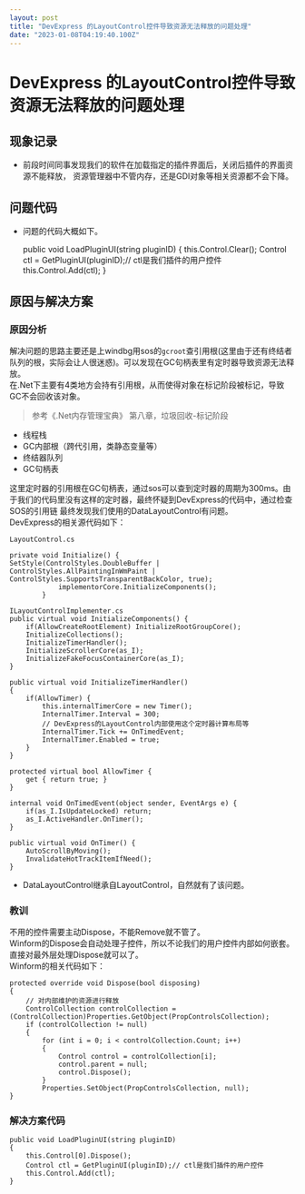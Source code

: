 ```yaml
---
layout: post
title: "DevExpress 的LayoutControl控件导致资源无法释放的问题处理"
date: "2023-01-08T04:19:40.100Z"
---
```

DevExpress 的LayoutControl控件导致资源无法释放的问题处理
========================================

现象记录
----

*   前段时间同事发现我们的软件在加载指定的插件界面后，关闭后插件的界面资源不能释放， 资源管理器中不管内存，还是GDI对象等相关资源都不会下降。

问题代码
----

*   问题的代码大概如下。

    public void LoadPluginUI(string pluginID)
    {
        this.Control.Clear();
        Control ctl = GetPluginUI(pluginID);// ctl是我们插件的用户控件
        this.Control.Add(ctl);
    }
    

原因与解决方案
-------

### 原因分析

解决问题的思路主要还是上windbg用sos的`gcroot`查引用根(这里由于还有终结者队列的根，实际会让人很迷惑)。可以发现在GC句柄表里有定时器导致资源无法释放。  
在.Net下主要有4类地方会持有引用根，从而使得对象在标记阶段被标记，导致GC不会回收该对象。

> 参考《.Net内存管理宝典》 第八章，垃圾回收-标记阶段

*   线程栈
*   GC内部根（跨代引用，类静态变量等）
*   终结器队列
*   GC句柄表

这里定时器的引用根在GC句柄表，通过sos可以查到定时器的周期为300ms。由于我们的代码里没有这样的定时器，最终怀疑到DevExpress的代码中，通过检查SOS的引用链 最终发现我们使用的DataLayoutControl有问题。  
DevExpress的相关源代码如下：

    LayoutControl.cs
    
    private void Initialize() {
    SetStyle(ControlStyles.DoubleBuffer | ControlStyles.AllPaintingInWmPaint | ControlStyles.SupportsTransparentBackColor, true);
    			implementorCore.InitializeComponents();
    		}
    
    ILayoutControlImplementer.cs
    public virtual void InitializeComponents() {
        if(AllowCreateRootElement) InitializeRootGroupCore();
        InitializeCollections();
        InitializeTimerHandler();
        InitializeScrollerCore(as_I);
        InitializeFakeFocusContainerCore(as_I);
    }
    		
    public virtual void InitializeTimerHandler() 
    {
        if(AllowTimer) {
            this.internalTimerCore = new Timer();
            InternalTimer.Interval = 300;
            // DevExpress的LayoutControl内部使用这个定时器计算布局等
            InternalTimer.Tick += OnTimedEvent;
            InternalTimer.Enabled = true;
        }
    }
    		
    protected virtual bool AllowTimer {
        get { return true; }
    }
    		
    internal void OnTimedEvent(object sender, EventArgs e) {
        if(as_I.IsUpdateLocked) return;
        as_I.ActiveHandler.OnTimer();
    } 
    		
    public virtual void OnTimer() {
        AutoScrollByMoving();
        InvalidateHotTrackItemIfNeed();
    }
    
    

*   DataLayoutControl继承自LayoutControl，自然就有了该问题。

### 教训

不用的控件需要主动Dispose，不能Remove就不管了。  
Winform的Dispose会自动处理子控件，所以不论我们的用户控件内部如何嵌套。直接对最外层处理Dispose就可以了。  
Winform的相关代码如下：

    protected override void Dispose(bool disposing)
    {
    	// 对内部维护的资源进行释放
    	ControlCollection controlCollection = (ControlCollection)Properties.GetObject(PropControlsCollection);
    	if (controlCollection != null)
    	{
    		for (int i = 0; i < controlCollection.Count; i++)
    		{
    			Control control = controlCollection[i];
    			control.parent = null;
    			control.Dispose();
    		}
    		Properties.SetObject(PropControlsCollection, null);
    }
    

### 解决方案代码

    public void LoadPluginUI(string pluginID)
    {
        this.Control[0].Dispose();
        Control ctl = GetPluginUI(pluginID);// ctl是我们插件的用户控件
        this.Control.Add(ctl);
    }